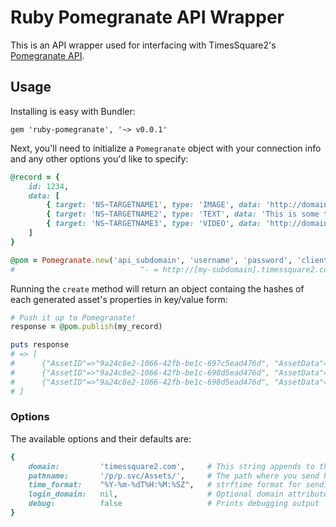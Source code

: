 # Ruby Pomegranate API Wrapper

This is an API wrapper used for interfacing with TimesSquare2's [Pomegranate API](http://api.timessquare2.com/pomegranate/).

## Usage

Installing is easy with Bundler:

    gem 'ruby-pomegranate', '~> v0.0.1'

Next, you'll need to initialize a `Pomegranate` object with your connection info and any other options you'd like to specify:

````ruby
@record = {
    id: 1234,
    data: [
        { target: 'NS~TARGETNAME1', type: 'IMAGE', data: 'http://domain.com/images/a.jpg' },
        { target: 'NS~TARGETNAME2', type: 'TEXT', data: 'This is some text.' } 
        { target: 'NS~TARGETNAME3', type: 'VIDEO', data: 'http://domain.com/videos/1.m4v' } 
    ]
}

@pom = Pomegranate.new('api_subdomain', 'username', 'password', 'client_id', opts)
#                            ^- = http://[my-subdomain].timessquare2.com
````

Running the `create` method will return an object containg the hashes of each generated asset's properties in key/value form:

````ruby
# Push it up to Pomegranate!
response = @pom.publish(my_record)

puts response
# => [
#      {"AssetID"=>"9a24c8e2-1066-42fb-be1c-697c5ead476d", "AssetData"=>"http://domain.com/images/a.jpg", "AssetType"=>"IMAGE", "Target"=>"NS~TARGETNAME1", "Client"=>"client_id", "Status"=>"APPROVED", "AssetMeta"=>"", "AssetRecordID"=>"1234"},
#      {"AssetID"=>"9a24c8e2-1066-42fb-be1c-698d5ead476d", "AssetData"=>"This is some text.", "AssetType"=>"TEXT", "Target"=>"NS~TARGETNAME2", "Client"=>"client_id", "Status"=>"APPROVED", "AssetMeta"=>"", "AssetRecordID"=>"1234"}
#      {"AssetID"=>"9a24c8e2-1066-42fb-be1c-698d5ead476d", "AssetData"=>"http://domain.com/videos/1.m4v", "AssetType"=>"VIDEO", "Target"=>"NS~TARGETNAME3", "Client"=>"client_id", "Status"=>"APPROVED", "AssetMeta"=>"", "AssetRecordID"=>"1234"}
# ]
````

### Options

The available options and their defaults are:

````ruby
{
    domain:         'timessquare2.com',     # This string appends to the subdomain
    pathname:       '/p/p.svc/Assets/',     # The path where you send POST requests to
    time_format:    "%Y-%m-%dT%H:%M:%SZ",   # strftime format for sending timestamps
    login_domain:   nil,                    # Optional domain attribute for authenticating via NTLM
    debug:          false                   # Prints debugging output
}
````
